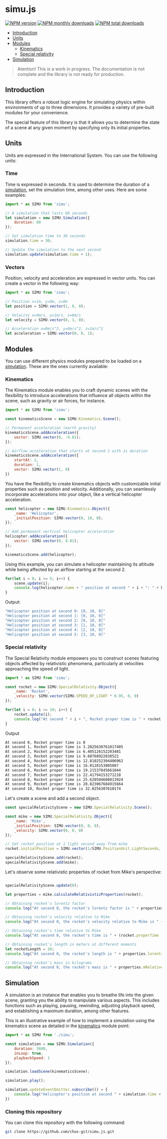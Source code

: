 # simu.js

[![NPM version](https://img.shields.io/npm/v/simu.svg?style=flat)](https://www.npmjs.com/package/simu) [![NPM monthly downloads](https://img.shields.io/npm/dm/simu.svg?style=flat)](https://npmjs.org/package/simu) [![NPM total downloads](https://img.shields.io/npm/dt/simu.svg?style=flat)](https://npmjs.org/package/simu)

- [Introduction](#introduction)
- [Units](#units)
- [Modules](#modules)
    - [Kinematics](#kinematics)
    - [Special relativity](#special-relativity)
- [Simulation](#simulation-1)

> Atention! This is a work in progress. The documentation is not complete and the library is not ready for production.

## Introduction

This library offers a robust logic engine for simulating physics within environments of up to three dimensions. It provides a variety of pre-built modules for your convenience.

The special feature of this library is that it allows you to determine the state of a scene at any given moment by specifying only its initial properties.

## Units

Units are expressed in the International System. You can use the following units:

### Time

Time is expressed in seconds. It is used to determine the duration of a [simulation](#simulation), set the simulation time, among other uses. Here are some examples:

```javascript
import * as SIMU from 'simu';

// A simulation that lasts 60 seconds
let simulation = new SIMU.Simulation({
    duration: 60
});

// Set simulation time to 30 seconds
simulation.time = 30;

// Update the simulation to the next second
simulation.update(simulation.time + 1);
```

### Vectors

Position, velocity and acceleration are expressed in vector units. You can create a vector in the following way:

```javascript
import * as SIMU from 'simu';

// Position x=1m, y=0m, z=0m
let position = SIMU.vector(1, 0, 0);

// Velocity x=0m/s, y=1m/s, z=0m/s
let velocity = SIMU.vector(0, 1, 0);

// Acceleration x=0m/s^2, y=0m/s^2, z=1m/s^2
let acceleration = SIMU.vector(0, 0, 1);
```

## Modules

You can use different physics modules prepared to be loaded on a [simulation](#simulation). These are the ones currently available:

### Kinematics

The Kinematics module enables you to craft dynamic scenes with the flexibility to introduce accelerations that influence all objects within the scene, such as gravity or air forces, for instance.

```javascript
import * as SIMU from 'simu';

const kinematicsScene = new SIMU.Kinematics.Scene();

// Permanent acceleration (earth gravity)
kinematicsScene.addAcceleration({
    vector: SIMU.vector(0, -9.81);
});

// Airflow acceleration that starts at second 2 with 1s duration
kinematicsScene.addAcceleration({
    startAt: 2,
    duration: 1,
    vector: SIMU.vector(1, 0)
})
```

You have the flexibility to create kinematics objects with customizable initial properties such as position and velocity. Additionally, you can seamlessly incorporate accelerations into your object, like a vertical helicopter acceleration.

```javascript
const helicopter = new SIMU.Kinematics.Object({
    _name: 'Helicopter',
    _initialPosition: SIMU.vector(0, 10, 0);
});

// Add permanent vertical helicopter acceleration
helicopter.addAcceleration({
    vector: SIMU.vector(0, 9.81);
});

kinematicsScene.add(helicopter);
```

Using this example, you can simulate a helicopter maintaining its altitude while being affected by an airflow starting at the second 2.

```javascript
for(let i = 0; i <= 5; i++) {
    scene.update(i);
    console.log(helicopter.name + " position at second " + i + ": " + helicopter.position.vector)
}
```

Output:

```bash
"Helicopter position at second 0: [0, 10, 0]"
"Helicopter position at second 1: [0, 10, 0]"
"Helicopter position at second 2: [0, 10, 0]"
"Helicopter position at second 3: [1, 10, 0]"
"Helicopter position at second 4: [2, 10, 0]"
"Helicopter position at second 5: [3, 10, 0]"
```

### Special relativity

The Special Relativity module empowers you to construct scenes featuring objects affected by relativistic phenomena, particularly at velocities approaching the speed of light.

```javascript
import * as SIMU from 'simu';

const rocket = new SIMU.SpecialRelativity.Object({
    _name: 'Rocket',
    _velocity: SIMU.vector(SIMU.SPEED_OF_LIGHT * 0.95, 0, 0)
});

for(let i = 0; i <= 10; i++) {
    rocket.update(i);
    console.log("At second " + i + ", Rocket proper time is " + rocket.properTime)
}
```

Output

```bash
At second 0, Rocket proper time is 0
At second 1, Rocket proper time is 3.2025630761017405
At second 2, Rocket proper time is 6.405126152203481
At second 3, Rocket proper time is 9.60768922830522
At second 4, Rocket proper time is 12.810252304406962
At second 5, Rocket proper time is 16.0128153805087
At second 6, Rocket proper time is 19.21537845661044
At second 7, Rocket proper time is 22.41794153271218
At second 8, Rocket proper time is 25.620504608813924
At second 9, Rocket proper time is 28.823067684915664
At second 10, Rocket proper time is 32.0256307610174
```

Let's create a scene and add a second object.

```javascript
const specialRelativityScene = new SIMU.SpecialRelativity.Scene();

const mike = new SIMU.SpecialRelativity.Object({
    _name: 'Mike',
    _initialPosition: SIMU.vector(0, 0, 0),
    _velocity: SIMU.vector(0, 0, 0)
});

// Set rocket position at 1 light second away from mike
rocket.initialPosition = SIMU.vector(1/SIMU.PositionUnit.LightSeconds, 1000, 0);

specialRelativityScene.add(rocket);
specialRelativityScene.add(mike);
```

Let's observe some relativistic properties of rocket from Mike's perspective:

```javascript

specialRelativityScene.update(0);

let properties = mike.calculateRelativisticProperties(rocket);

// Obtaining rocket's lorentz factor
console.log("At second 0, the rocket's lorentz factor is " + properties.lorentzFactor + " from Mike's perspective");

// Obtaining rocket's velocity relative to Mike
console.log("At second 0, the rocket's velocity relative to Mike is " + properties.vRelative.vector);

// Obtaining rocket's time relative to Mike
console.log("At second 0, the rocket's time is " + (rocket.properTime - mike.properTime) + " seconds behind Mike's");

// Obtaining rocket's length in meters at different moments
let rocketLength = 10;
console.log("At second 0, the rocket's length is " + properties.lorentzFactor * rocketLength + " meters from Mike's perspective");

// Obtaining rocket's mass in kilograms
console.log("At second 0, the rocket's mass is " + properties.mRelative + " kilograms from Mike's perspective");
```

## Simulation

A simulation is an instance that enables you to breathe life into the given scene, granting you the ability to manipulate various aspects. This includes functions such as playing, pausing, rewinding, adjusting playback speed, and establishing a maximum duration, among other features.

This is an illustrative example of how to implement a simulation using the kinematics scene as detailed in the [kinematics](#kinematics) module point:

```javascript
import * as SIMU from './simu';

const simulation = new SIMU.Simulation({
    duration: 3600,
    inLoop: true,
    playbackSpeed: 1
});

simulation.loadScene(kinematicsScene);

simulation.play();

simulation.updateEventEmitter.subscribe(() = {
    console.log("Helicopter's position at second " + simulation.time + ": " + helicopter.position.vector)
})
```

### Cloning this repository

You can clone this repository with the following command:

```sh
git clone https://github.com/chus-git/simu.js.git
```